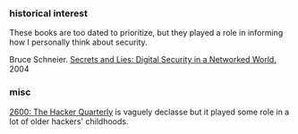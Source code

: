 ### historical interest

These books are too dated to prioritize, but they played a role in
informing how I personally think about security.

Bruce Schneier.
[Secrets and Lies: Digital Security in a Networked World.][schneier-2004]
2004


### misc

[2600: The Hacker Quarterly][2600] is vaguely declasse but it played
some role in a lot of older hackers' childhoods.



[2600]: https://en.wikipedia.org/wiki/2600:_The_Hacker_Quarterly
[schneier-2004]: https://www.amazon.com/Secrets-Lies-Digital-Security-Networked/dp/0471453803/
